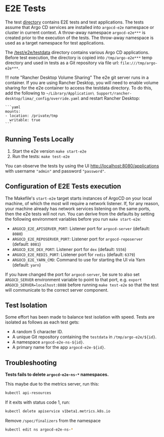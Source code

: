 # E2E Tests

The test [directory](https://github.com/argoproj/argo-cd/tree/master/test) contains E2E tests and test applications. The tests assume that Argo CD services are installed into `argocd-e2e` namespace or cluster in current context. A throw-away
namespace `argocd-e2e***` is created prior to the execution of the tests. The throw-away namespace is used as a target namespace for test applications.

The [/test/e2e/testdata](https://github.com/argoproj/argo-cd/tree/master/test/e2e/testdata) directory contains various Argo CD applications. Before test execution, the directory is copied into `/tmp/argo-e2e***` temp directory and used in tests as a
Git repository via file url: `file:///tmp/argo-e2e***`.

!!! note "Rancher Desktop Volume Sharing"
    The e2e git server runs in a container. If you are using Rancher Desktop, you will need to enable volume sharing for
    the e2e container to access the testdata directory. To do this, add the following to 
    `~/Library/Application\ Support/rancher-desktop/lima/_config/override.yaml` and restart Rancher Desktop:

    ```yaml
    mounts:
    - location: /private/tmp
      writable: true
    ```

## Running Tests Locally

1. Start the e2e version `make start-e2e`
2. Run the tests: `make test-e2e`

You can observe the tests by using the UI [http://localhost:8080/applications](http://localhost:8080/applications) with username `"admin"` and password `"password"`.

## Configuration of E2E Tests execution

The Makefile's `start-e2e` target starts instances of ArgoCD on your local machine, of which the most will require a network listener. If, for any reason, your machine already has network services listening on the same ports, then the e2e tests will not run. You can derive from the defaults by setting the following environment variables before you run `make start-e2e`:

* `ARGOCD_E2E_APISERVER_PORT`: Listener port for `argocd-server` (default: `8080`)
* `ARGOCD_E2E_REPOSERVER_PORT`: Listener port for `argocd-reposerver` (default: `8081`)
* `ARGOCD_E2E_DEX_PORT`: Listener port for `dex` (default: `5556`)
* `ARGOCD_E2E_REDIS_PORT`: Listener port for `redis` (default: `6379`)
* `ARGOCD_E2E_YARN_CMD`: Command to use for starting the UI via Yarn (default: `yarn`)

If you have changed the port for `argocd-server`, be sure to also set `ARGOCD_SERVER` environment variable to point to that port, e.g. `export ARGOCD_SERVER=localhost:8888` before running `make test-e2e` so that the test will communicate to the correct server component.


## Test Isolation

Some effort has been made to balance test isolation with speed. Tests are isolated as follows as each test gets:

* A random 5 character ID.
* A unique Git repository containing the `testdata` in `/tmp/argo-e2e/${id}`.
* A namespace `argocd-e2e-ns-${id}`.
* A primary name for the app `argocd-e2e-${id}`.

## Troubleshooting

**Tests fails to delete `argocd-e2e-ns-*` namespaces.**

This maybe due to the metrics server, run this:

```bash
kubectl api-resources
```

If it exits with status code 1, run:

```bash
kubectl delete apiservice v1beta1.metrics.k8s.io
```

Remove `/spec/finalizers` from the namespace

```bash
kubectl edit ns argocd-e2e-ns-*
```
